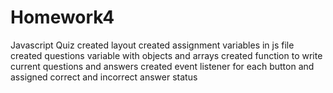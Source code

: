 # Homework4
Javascript Quiz
created layout
created assignment variables in js file
created questions variable with objects and arrays
created function to write current questions and answers
created event listener for each button and assigned correct and incorrect answer status